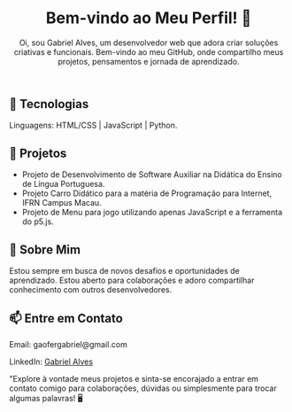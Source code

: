 <!DOCTYPE html>
<html lang="pt-BR">
<head>
  <meta charset="UTF-8">
  <meta name="viewport" content="width=device-width, initial-scale=1.0">
</head>
<body>
  <header>
    <h1>Bem-vindo ao Meu Perfil! 👋</h1>
    <p>Oi, sou Gabriel Alves, um desenvolvedor web que adora criar soluções criativas e funcionais. Bem-vindo ao meu GitHub, onde compartilho meus projetos, pensamentos e jornada de aprendizado.</p>
  </header>
  
  <section>
    <h2>🔧 Tecnologias</h2>
    <p>Linguagens: HTML/CSS | JavaScript | Python.</p>
  </section>
  
  <section>
    <h2>💼 Projetos</h2>
    <ul>
      <li>Projeto de Desenvolvimento de Software Auxiliar na Didática do Ensino de Língua Portuguesa.</li>
      <li>Projeto Carro Didático para a matéria de Programação para Internet, IFRN Campus Macau.</li>
      <li>Projeto de Menu para jogo utilizando apenas JavaScript e a ferramenta do p5.js.</li>
    </ul>
  </section>
  
  <section>
    <h2>🌱 Sobre Mim</h2>
    <p>Estou sempre em busca de novos desafios e oportunidades de aprendizado. Estou aberto para colaborações e adoro compartilhar conhecimento com outros desenvolvedores.</p>
  </section>
  
  <section>
    <h2>📫 Entre em Contato</h2>
    <p>Email: gaofergabriel@gmail.com</p>
    <p>LinkedIn: <a href="https://www.linkedin.com/in/gabriel-alves-9711632aa/">Gabriel Alves</a></p>
    <p>"Explore à vontade meus projetos e sinta-se encorajado a entrar em contato comigo para colaborações, dúvidas ou simplesmente para trocar algumas palavras! 🖥️</p>
  </section>
</body>
</html>

